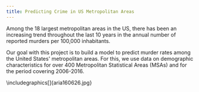 ```yaml
---
title: Predicting Crime in US Metropolitan Areas
---
```


Among the 18 largest metropolitan areas in the US, there has been an increasing trend throughout the last 10 years in the annual number of reported murders per 100,000 inhabitants. 

Our goal with this project is to build a model to predict murder rates among the United States' metropolitan areas. For this, we use data on demographic characteristics for over 400 Metropolitan Statistical Areas (MSAs) and for the period covering 2006-2016. 

\includegraphics[]{aria160626.jpg}
